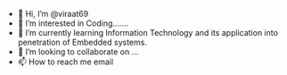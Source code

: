 - 👋 Hi, I’m @viraat69
- 👀 I’m interested in Coding.......
- 🌱 I’m currently learning Information Technology and its application into penetration of Embedded systems.
- 💞️ I’m looking to collaborate on ...
- 📫 How to reach me email

<!---
viraat69/viraat69 is a ✨ special ✨ repository because its `README.md` (this file) appears on your GitHub profile.
You can click the Preview link to take a look at your changes.
--->
